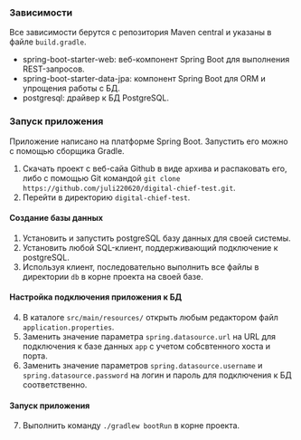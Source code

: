 ### Зависимости

Все зависимости берутся с репозитория Maven central и указаны в файле `build.gradle`.
 - spring-boot-starter-web: веб-компонент Spring Boot для выполнения REST-запросов.
 - spring-boot-starter-data-jpa: компонент Spring Boot для ORM и упрощения работы с БД.
 - postgresql: драйвер к БД PostgreSQL.

### Запуск приложения

Приложение написано на платформе Spring Boot. Запустить его можно с помощью сборщика Gradle.

1. Скачать проект с веб-сайа Github в виде архива и распаковать его, либо с помощью Git командой `git clone https://github.com/juli220620/digital-chief-test.git`.
2. Перейти в директорию `digital-chief-test`.

#### Создание базы данных

1. Установить и запустить postgreSQL базу данных для своей системы.
2. Установить любой SQL-клиент, поддерживающий подключение к postgreSQL.
3. Используя клиент, последовательно выполнить все файлы в директории `db` в корне проекта на своей базе.

#### Настройка подключения приложения к БД
4. В каталоге `src/main/resources/` открыть любым редактором файл `application.properties`.
5. Заменить значение параметра `spring.datasource.url` на URL для подключения к базе данных `app` с учетом собсвтенного хоста и порта.
6. Заменить значение параметров `spring.datasource.username` и `spring.datasource.password` на логин и пароль для подключения к БД соответственно.

#### Запуск приложения
7. Выполнить команду `./gradlew bootRun` в корне проекта.


